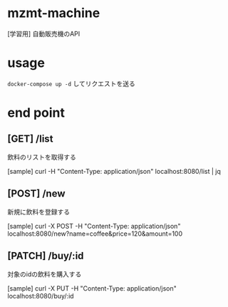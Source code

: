 # mzmt-machine
[学習用] 自動販売機のAPI

# usage

`docker-compose up -d`
してリクエストを送る

# end point

## [GET] /list
飲料のリストを取得する

[sample]
curl -H "Content-Type: application/json" localhost:8080/list | jq

## [POST] /new
新規に飲料を登録する

[sample]
curl -X POST -H "Content-Type: application/json" localhost:8080/new?name=coffee\&price=120\&amount=100

## [PATCH] /buy/:id
対象のidの飲料を購入する

[sample]
curl -X PUT -H "Content-Type: application/json" localhost:8080/buy/:id


